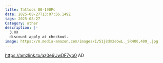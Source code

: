 ```yaml
---
title: Tattoos 80-190Pc
date: 2025-08-27T13:07:56.149Z
tags: 2025-08-27
Category: other
description: |-
  3.XX 
  discount apply at checkout.
image: https://m.media-amazon.com/images/I/51j8dm2ebwL._SR400,400_.jpg
---
```

https://amzlink.to/az0e6UwDF7yb0 AD
